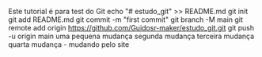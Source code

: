 Este tutorial é para test do Git
echo "# estudo_git" >> README.md
git init
git add README.md
git commit -m "first commit"
git branch -M main
git remote add origin https://github.com/Guidosr-maker/estudo_git.git
git push -u origin main
uma pequena mudança
segunda mudança
terceira mudança
quarta mudança - mudando pelo site
